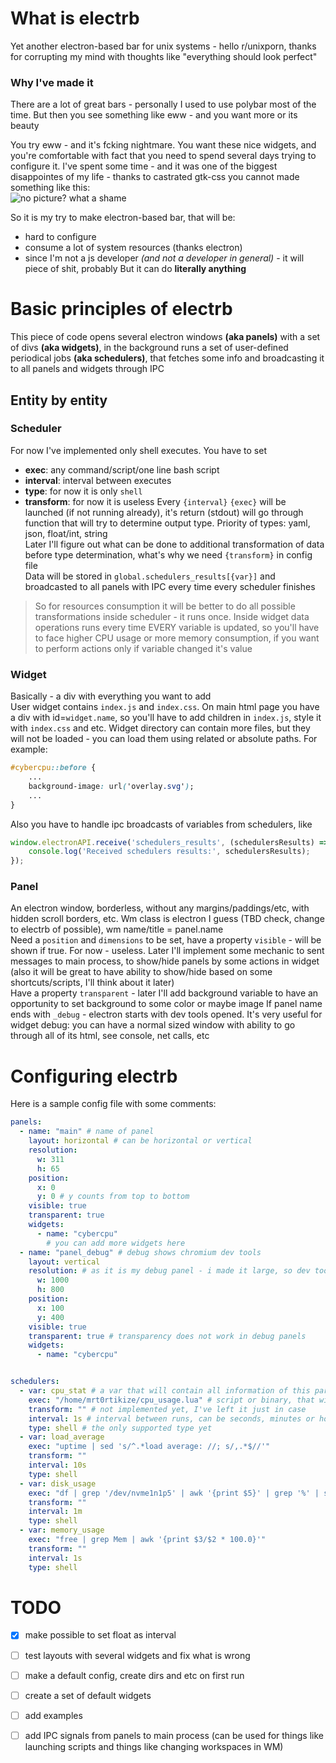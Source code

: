 # What is electrb
Yet another electron-based bar for unix systems - hello r/unixporn, thanks for corrupting my mind with thoughts like "everything should look perfect"


### Why I've made it
There are a lot of great bars - personally I used to use polybar most of the time. But then you see something like eww - and you want more or its beauty

You try eww - and it's fcking nightmare. You want these nice widgets, and you're comfortable with fact that you need to spend several days trying to configure it. I've spent some time - and it was one of the biggest disappointes of my life - thanks to castrated gtk-css you cannot made something like this:  
![no picture? what a shame](https://i.imgur.com/BYNruSR.png "cybercpu widget")

So it is my try to make electron-based bar, that will be:
- hard to configure
- consume a lot of system resources (thanks electron)
- since I'm not a js developer *(and not a developer in general)* - it will piece of shit, probably
But it can do **literally anything**

# Basic principles of electrb
This piece of code opens several electron windows **(aka panels)** with a set of divs **(aka widgets)**, in the background runs a set of user-defined periodical jobs **(aka schedulers)**, that fetches some info and broadcasting it to all panels and widgets through IPC

## Entity by entity
### Scheduler
For now I've implemented only shell executes. You have to set
- **exec**: any command/script/one line bash script
- **interval**: interval between executes
- **type**: for now it is only `shell`
- **transform**: for now it is useless
Every `{interval}` `{exec}` will be launched (if not running already), it's return (stdout) will go through function that will try to determine output type. Priority of types: yaml, json, float/int, string  
Later I'll figure out what can be done to additional transformation of data before type determination, what's why we need `{transform}` in config file  
Data will be stored in `global.schedulers_results[{var}]` and broadcasted to all panels with IPC every time every scheduler finishes  
> So for resources consumption it will be better to do all possible transformations inside scheduler - it runs once. Inside widget data operations runs every time EVERY variable is updated, so you'll have to face higher CPU usage or more memory consumption, if you want to perform actions only if variable changed it's value

### Widget
Basically - a div with everything you want to add  
User widget contains `index.js` and `index.css`. On main html page you have a div with id=`widget.name`, so you'll have to add children in `index.js`, style it with `index.css` and etc. Widget directory can contain more files, but they will not be loaded - you can load them using related or absolute paths. For example:
```css
#cybercpu::before {
    ...
    background-image: url('overlay.svg');
    ...
}
```
Also you have to handle ipc broadcasts of variables from schedulers, like 
```javascript
window.electronAPI.receive('schedulers_results', (schedulersResults) => {
    console.log('Received schedulers results:', schedulersResults);
});
```

### Panel
An electron window, borderless, without any margins/paddings/etc, with hidden scroll borders, etc. Wm class is electron I guess (TBD check, change to electrb of possible), wm name/title = panel.name  
Need a `position` and `dimensions` to be set, have a property `visible` - will be shown if true. For now - useless. Later I'll implement some mechanic to sent messages to main process, to show/hide panels by some actions in widget (also it will be great to have ability to show/hide based on some shortcuts/scripts, I'll think about it later)  
Have a property `transparent` - later I'll add background variable to have an opportunity to set background to some color or maybe image
If panel name ends with `_debug` - electron starts with dev tools opened. It's very useful for widget debug: you can have a normal sized window with ability to go through all of its html, see console, net calls, etc

# Configuring electrb
Here is a sample config file with some comments:
```yaml
panels:
  - name: "main" # name of panel
    layout: horizontal # can be horizontal or vertical
    resolution:
      w: 311
      h: 65
    position:
      x: 0
      y: 0 # y counts from top to bottom
    visible: true
    transparent: true
    widgets:
      - name: "cybercpu"
        # you can add more widgets here
  - name: "panel_debug" # debug shows chromium dev tools
    layout: vertical
    resolution: # as it is my debug panel - i made it large, so dev tools can feat
      w: 1000
      h: 800
    position:
      x: 100
      y: 400
    visible: true
    transparent: true # transparency does not work in debug panels
    widgets:
      - name: "cybercpu"


schedulers:
  - var: cpu_stat # a var that will contain all information of this particular scheduler
    exec: "/home/mrt0rtikize/cpu_usage.lua" # script or binary, that will be executed to get data
    transform: "" # not implemented yet, I've left it just in case
    interval: 1s # interval between runs, can be seconds, minutes or hours
    type: shell # the only supported type yet
  - var: load_average
    exec: "uptime | sed 's/^.*load average: //; s/,.*$//'"
    transform: "" 
    interval: 10s
    type: shell
  - var: disk_usage
    exec: "df | grep '/dev/nvme1n1p5' | awk '{print $5}' | grep '%' | sed 's/%.*//' | uniq"
    transform: "" 
    interval: 1m
    type: shell
  - var: memory_usage
    exec: "free | grep Mem | awk '{print $3/$2 * 100.0}'"
    transform: "" 
    interval: 1s
    type: shell
```

# TODO
- [x] make possible to set float as interval
- [ ] test layouts with several widgets and fix what is wrong
- [ ] make a default config, create dirs and etc on first run
- [ ] create a set of default widgets
- [ ] add examples
- [ ] add IPC signals from panels to main process (can be used for things like launching scripts and things like changing workspaces in WM)

